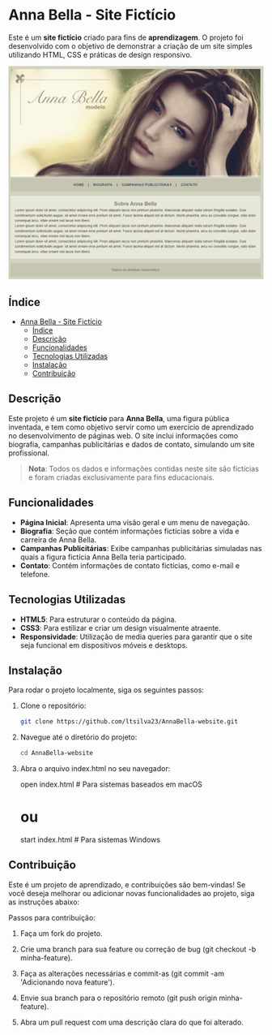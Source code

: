 # Anna Bella - Site Fictício

Este é um **site fictício** criado para fins de **aprendizagem**. O projeto foi desenvolvido com o objetivo de demonstrar a criação de um site simples utilizando HTML, CSS e práticas de design responsivo.

![Pagina Inicial](img/Pagina_principal.png)

## Índice

- [Anna Bella - Site Fictício](#anna-bella---site-fictício)
  - [Índice](#índice)
  - [Descrição](#descrição)
  - [Funcionalidades](#funcionalidades)
  - [Tecnologias Utilizadas](#tecnologias-utilizadas)
  - [Instalação](#instalação)
  - [Contribuição](#contribuição)

## Descrição

Este projeto é um **site fictício** para **Anna Bella**, uma figura pública inventada, e tem como objetivo servir como um exercício de aprendizado no desenvolvimento de páginas web. O site inclui informações como biografia, campanhas publicitárias e dados de contato, simulando um site profissional.

> **Nota**: Todos os dados e informações contidas neste site são fictícias e foram criadas exclusivamente para fins educacionais.

## Funcionalidades

- **Página Inicial**: Apresenta uma visão geral e um menu de navegação.
- **Biografia**: Seção que contém informações fictícias sobre a vida e carreira de Anna Bella.
- **Campanhas Publicitárias**: Exibe campanhas publicitárias simuladas nas quais a figura fictícia Anna Bella teria participado.
- **Contato**: Contém informações de contato fictícias, como e-mail e telefone.

## Tecnologias Utilizadas

- **HTML5**: Para estruturar o conteúdo da página.
- **CSS3**: Para estilizar e criar um design visualmente atraente.
- **Responsividade**: Utilização de media queries para garantir que o site seja funcional em dispositivos móveis e desktops.

## Instalação

Para rodar o projeto localmente, siga os seguintes passos:

1. Clone o repositório:

   ```bash
   git clone https://github.com/ltsilva23/AnnaBella-website.git

2. Navegue até o diretório do projeto:
    ```bash
    cd AnnaBella-website

3. Abra o arquivo index.html no seu navegador:
   
   open index.html  # Para sistemas baseados em macOS
    # ou
   start index.html  # Para sistemas Windows

## Contribuição
Este é um projeto de aprendizado, e contribuições são bem-vindas! Se você deseja melhorar ou adicionar novas funcionalidades ao projeto, siga as instruções abaixo:

Passos para contribuição:

1. Faça um fork do projeto.
   
2. Crie uma branch para sua feature ou correção de bug (git checkout -b minha-feature).
   
3. Faça as alterações necessárias e commit-as (git commit -am 'Adicionando nova feature').
   
4. Envie sua branch para o repositório remoto (git push origin minha-feature).
   
5. Abra um pull request com uma descrição clara do que foi alterado.


